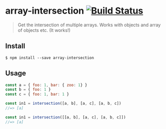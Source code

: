 # array-intersection [![Build Status](https://travis-ci.org/maticzav/array-intersection.svg?branch=master)](https://travis-ci.org/maticzav/array-intersection)

> Get the intersection of multiple arrays.
> Works with objects and array of objects etc. (It works!)

## Install

```
$ npm install --save array-intersection
```


## Usage

```js
const a = { foo: 1, bar: { zoo: 1} }
const b = { foo: 1 }
const c = { foo: 1, bar: 1 }

const in1 = intersection([a, b], [a, c], [a, b, c])
//=> [a]

const in1 = intersection([[a, b], [a, c], [a, b, c]])
//=> [a]
```
